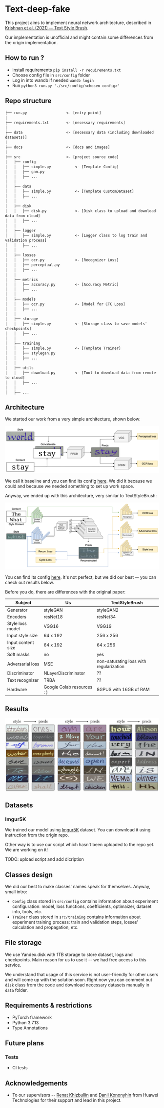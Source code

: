 # Text-deep-fake

This project aims to implement neural network architecture, described in [Krishnan et al. (2021) -- Text Style Brush](https://arxiv.org/pdf/2106.08385.pdf). 

Our implementation is unofficial and might contain some differences from the origin implementation. 

## How to run ?

- Install requirements `pip install -r requirements.txt`
- Choose config file in `src/config` folder
- Log in into wandb if needed `wandb login`
- Run `python3 run.py './src/config/<chosen config>'`

## Repo structure

```
├── run.py                  <- [entry point]
│
├── requirements.txt        <- [necessary requirements]
│
├── data                    <- [necessary data (including downloaded datasets)]
|
├── docs                    <- [docs and images]
|
├── src                     <- [project source code]
│   ├── config 
│   │   ├── simple.py           <- [Template Config]
│   │   ├── gan.py
│   │   ├── ...
│   │
│   ├── data
│   │   ├── simple.py           <- [Template CustomDataset]
│   │   ├── ...
│   │
│   ├── disk
│   │   ├── disk.py             <- [Disk class to upload and download data from cloud]
│   │   ├── ...
│   │
│   ├── logger
│   │   ├── simple.py           <- [Logger class to log train and validation process]
│   │   ├── ...
│   │ 
│   ├── losses
│   │   ├── ocr.py              <- [Recognizer Loss]
│   │   ├── perceptual.py
│   │   ├── ...
│   │
│   ├── metrics
│   │   ├── accuracy.py         <- [Accuracy Metric]
│   │   ├── ...
│   │
│   ├── models
│   │   ├── ocr.py              <- [Model for CTC Loss]
│   │   ├── ...
│   │
│   ├── storage
│   │   ├── simple.py           <- [Storage class to save models' checkpoints]
│   │   ├── ...
│   │
│   ├── training
│   │   ├── simple.py           <- [Template Trainer]
│   │   ├── stylegan.py
│   │   ├── ...
│   │
│   ├── utils
│   │   ├── download.py         <- [Tool to download data from remote to cloud]
│   │   ├── ...
│   │
│   ├── ...
```

## Architecture

We started our work from a very simple architecture, shown below:

![Baseline](docs/baseline.png)

We call it baseline and you can find its config [here](src/config/baseline.py). We did it because we could and because we needed something to set up work space.

Anyway, we ended up with this architecture, very similar to TextStyleBrush:

![final architecture](docs/final_architecture.png)

You can find its config [here](src/config/stylegan_adversarial.py). It's not perfect, but we did our best -- you can check out results below.

Before you do, there are differences with the original paper:

| Subject  | Us     | TextStyleBrush|
|-----------|--------|---------------|
| Generator | styleGAN| styleGAN2 |
| Encoders | resNet18 | resNet34|
| Style loss model| VGG16 | VGG19 |
| Input style size| 64 x 192 | 256 x 256|
| Input content size| 64 x 192 | 64 x 256 |
| Soft masks | no | yes|
| Adversarial loss | MSE | non-saturating loss with regularization |
| Discriminator | NLayerDiscriminator | ?? | 
| Text recognizer | TRBA | ?? |
| Hardware | Google Colab resources : ) | 8GPUS with 16GB of RAM |

## Results

![results 1](docs/Results.png)

## Datasets 

### Imgur5K

We trained our model using [Imgur5K](https://github.com/facebookresearch/IMGUR5K-Handwriting-Dataset) dataset. You can download it using instruction from the origin repo. 

Other way is to use our script which hasn't been uploaded to the repo yet. We are working on it!

TODO: upload script and add dicription

## Classes design

We did our best to make classes' names speak for themselves. Anyway, small intro: 
- `Config` class stored in `src/config` contains information about experiment configuration: model, loss functions, coefficients, optimaizer, dataset info, tools, etc. 
- `Trainer` class stored in  `src/training` contains information about experiment training process: train and validation steps, losses' calculation and propagation, etc.

## File storage

We use Yandex.disk with 1TB storage to store dataset, logs and checkpoints. Main reason for us to use it -- we had free access to this service. 

We understand that usage of this service is not user-friendly for other users and will come up with the solution soon. Right now you can comment out `disk` class from the code and download necessary datasets manually in `data` folder.

## Requirements & restrictions
- PyTorch framework
- Python 3.7.13
- Type Annotations

## Future plans

### Tests
- CI tests 

## Acknowledgements

- To our supervisors -- [Renat Khizbullin](https://github.com/E1eMenta) and [Danil Kononyhin](https://github.com/DanilKonon) from Huawei Technologies for their support and lead in this project.


